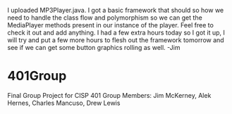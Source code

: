 I uploaded MP3Player.java. I got a basic framework that should so how we need to handle the class flow and polymorphism so we can get the MediaPlayer methods present in our instance of the player. Feel free to check it out and add anything. I had a few extra hours today so I got it up, I will try and put a few more hours to flesh out the framework tomorrow and see if we can get some button graphics rolling as well.
-Jim

# 401Group
Final Group Project for CISP 401
Group Members:
Jim McKerney, Alek Hernes, Charles Mancuso, Drew Lewis
